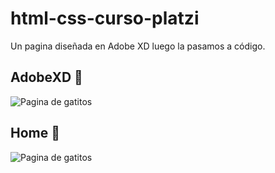 # html-css-curso-platzi
Un pagina diseñada en Adobe XD luego la pasamos a código. 
## AdobeXD 🚀
 ![Pagina de gatitos](https://andresreyesdev.s3.us-east-2.amazonaws.com/Capturas/design-page-gatos.PNG) 
## Home 💒
 ![Pagina de gatitos](https://andresreyesdev.s3.us-east-2.amazonaws.com/Capturas/captura-gatitos.PNG) 
